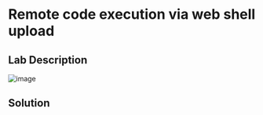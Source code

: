 # Remote code execution via web shell upload

## Lab Description
![image](https://github.com/KVNuhman/Web-Security-Lab/assets/46161259/df780eb0-4e05-479c-a972-8370256a47b7)

## Solution
